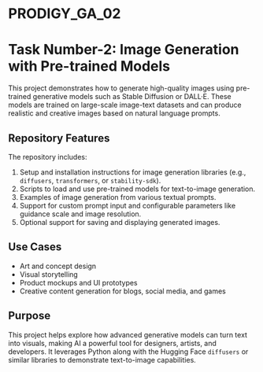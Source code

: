 # PRODIGY_GA_02

# Task Number-2: Image Generation with Pre-trained Models

This project demonstrates how to generate high-quality images using pre-trained generative models such as Stable Diffusion or DALL·E. These models are trained on large-scale image-text datasets and can produce realistic and creative images based on natural language prompts.

## Repository Features

The repository includes:

1. Setup and installation instructions for image generation libraries (e.g., `diffusers`, `transformers`, or `stability-sdk`).
2. Scripts to load and use pre-trained models for text-to-image generation.
3. Examples of image generation from various textual prompts.
4. Support for custom prompt input and configurable parameters like guidance scale and image resolution.
5. Optional support for saving and displaying generated images.

## Use Cases

- Art and concept design  
- Visual storytelling  
- Product mockups and UI prototypes  
- Creative content generation for blogs, social media, and games

## Purpose

This project helps explore how advanced generative models can turn text into visuals, making AI a powerful tool for designers, artists, and developers. It leverages Python along with the Hugging Face `diffusers` or similar libraries to demonstrate text-to-image capabilities.

